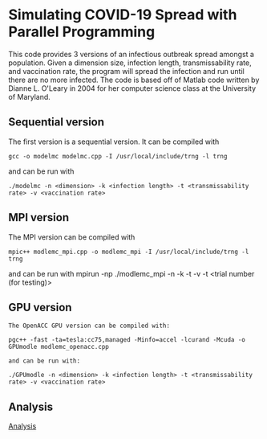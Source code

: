 # Simulating COVID-19 Spread with Parallel Programming

This code provides 3 versions of an infectious outbreak spread amongst a population. Given a dimension size, infection length, transmissability rate, and vaccination rate, the program will spread the infection and run until there are no more infected. The code is based off of Matlab code written by Dianne L. O'Leary in 2004 for her computer science class at the University of Maryland.

## Sequential version
The first version is a sequential version. It can be compiled with

    gcc -o modelmc modelmc.cpp -I /usr/local/include/trng -l trng

and can be run with

    ./modelmc -n <dimension> -k <infection length> -t <transmissability rate> -v <vaccination rate>

## MPI version
The MPI version can be compiled with

    mpic++ modlemc_mpi.cpp -o modlemc_mpi -I /usr/local/include/trng -l trng

and can be run with 
    mpirun -np <number of processes> ./modlemc_mpi -n <dimension> -k <infection length> -t <transmissability rate> -v <vaccination rate> -t <trial number (for testing)>

## GPU version
    The OpenACC GPU version can be compiled with:
    
    pgc++ -fast -ta=tesla:cc75,managed -Minfo=accel -lcurand -Mcuda -o GPUmodle modlemc_openacc.cpp
    
    and can be run with:
    
    ./GPUmodle -n <dimension> -k <infection length> -t <transmissability rate> -v <vaccination rate>

## Analysis

[Analysis](https://docs.google.com/document/d/1syEkue6cQk2FNfN7PeGRPmreaU_iHkjwF8Soh_ehRv0/edit?usp=sharing)
